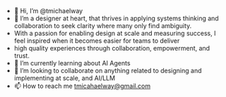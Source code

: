 - 👋 Hi, I’m @tmichaelway
- 👀 I’m a designer at heart, that thrives in applying systems thinking and collaboration to seek clarity where many only find ambiguity.
- With a passion for enabling design at scale and measuring success, I feel inspired when it becomes easier for teams to deliver
- high quality experiences through collaboration, empowerment, and trust. 
- 🌱 I’m currently learning about AI Agents
- 💞️ I’m looking to collaborate on anything related to designing and implementing at scale, and AI/LLM
- 📫 How to reach me tmicahaelway@gmail.com

<!---
tmichaelway/tmichaelway is a ✨ special ✨ repository because its `README.md` (this file) appears on your GitHub profile.
You can click the Preview link to take a look at your changes.
--->
